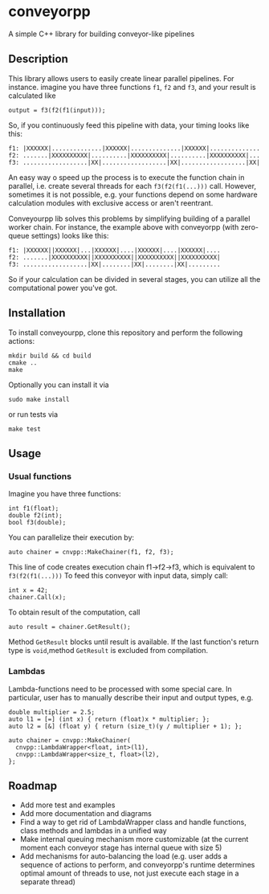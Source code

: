 # conveyorpp
A simple С++ library for building conveyor-like pipelines

## Description
This library allows users to easily create linear parallel pipelines.
For instance. imagine you have three functions `f1`, `f2` and `f3`, and your result is calculated like
```
output = f3(f2(f1(input)));
```
So, if you continuously feed this pipeline with data, your timing looks like this:

```
f1: |XXXXXX|..............|XXXXXX|..............|XXXXXX|..............
f2: .......|XXXXXXXXXX|..........|XXXXXXXXXX|..........|XXXXXXXXXX|...
f3: ..................|XX|..................|XX|..................|XX|
```

An easy way o speed up the process is to execute the function chain in parallel, i.e. create several threads for each `f3(f2(f1(...)))` call. However, sometimes it is not possible, e.g. your functions depend on some hardware calculation modules with exclusive access or aren't reentrant.

Conveyourpp lib solves this problems by simplifying building of a parallel worker chain. For instance, the example above with conveyorpp (with zero-queue settings) looks like this:

```
f1: |XXXXXX||XXXXXX|...|XXXXXX|....|XXXXXX|....|XXXXXX|....
f2: .......|XXXXXXXXXX||XXXXXXXXXX||XXXXXXXXXX||XXXXXXXXXX|
f3: ..................|XX|........|XX|........|XX|.........
```

So if your calculation can be divided in several stages, you can utilize all the computational power you've got.

## Installation
To install conveyourpp, clone this repository and perform the following actions:
```
mkdir build && cd build
cmake ..
make
```
Optionally you can install it via
```
sudo make install
```
or run tests via
```
make test
```

## Usage
### Usual functions
Imagine you have three functions:
```
int f1(float);
double f2(int);
bool f3(double);
```
You can parallelize their execution by:
```
auto chainer = cnvpp::MakeChainer(f1, f2, f3);
```
This line of code creates execution chain f1->f2->f3, which is equivalent to `f3(f2(f1(...)))`
To feed this conveyor with input data, simply call:
```
int x = 42;
chainer.Call(x);
```
To obtain result of the computation, call
```
auto result = chainer.GetResult();
```
Method `GetResult` blocks until result is available. If the last function's return type is `void`,method `GetResult` is excluded from compilation.

### Lambdas
Lambda-functions need to be processed with some special care. In particular, user has to manually describe their input and output types, e.g.
```
double multiplier = 2.5;
auto l1 = [=] (int x) { return (float)x * multiplier; };
auto l2 = [&] (float y) { return (size_t)(y / multiplier + 1); };

auto chainer = cnvpp::MakeChainer(
  cnvpp::LambdaWrapper<float, int>(l1),
  cnvpp::LambdaWrapper<size_t, float>(l2),
};
```

## Roadmap
* Add more test and examples
* Add more documentation and diagrams
* Find a way to get rid of LambdaWrapper class and handle functions, class methods and lambdas in a unified way
* Make internal queuing mechanism more customizable (at the current moment each conveyor stage has internal queue with size 5)
* Add mechanisms for auto-balancing the load (e.g. user adds a sequence of actions to perform, and conveyorpp's runtime determines optimal amount of threads to use, not just execute each stage in a separate thread)
